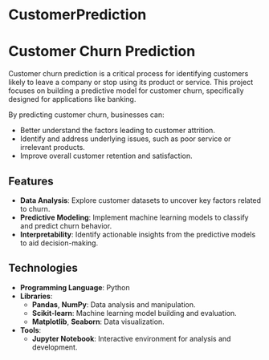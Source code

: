# CustomerPrediction
# Customer Churn Prediction

Customer churn prediction is a critical process for identifying customers likely to leave a company or stop using its product or service. This project focuses on building a predictive model for customer churn, specifically designed for applications like banking. 

By predicting customer churn, businesses can:
- Better understand the factors leading to customer attrition.
- Identify and address underlying issues, such as poor service or irrelevant products.
- Improve overall customer retention and satisfaction.

## Features
- **Data Analysis**: Explore customer datasets to uncover key factors related to churn.
- **Predictive Modeling**: Implement machine learning models to classify and predict churn behavior.
- **Interpretability**: Identify actionable insights from the predictive models to aid decision-making.

## Technologies
- **Programming Language**: Python
- **Libraries**:
  - **Pandas**, **NumPy**: Data analysis and manipulation.
  - **Scikit-learn**: Machine learning model building and evaluation.
  - **Matplotlib**, **Seaborn**: Data visualization.
- **Tools**:
  - **Jupyter Notebook**: Interactive environment for analysis and development.
